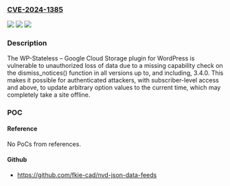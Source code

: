 ### [CVE-2024-1385](https://cve.mitre.org/cgi-bin/cvename.cgi?name=CVE-2024-1385)
![](https://img.shields.io/static/v1?label=Product&message=WP-Stateless%20%E2%80%93%20Google%20Cloud%20Storage&color=blue)
![](https://img.shields.io/static/v1?label=Version&message=*%3C%3D%203.4.0%20&color=brighgreen)
![](https://img.shields.io/static/v1?label=Vulnerability&message=CWE-862%20Missing%20Authorization&color=brighgreen)

### Description

The WP-Stateless – Google Cloud Storage plugin for WordPress is vulnerable to unauthorized loss of data due to a missing capability check on the dismiss_notices() function in all versions up to, and including, 3.4.0. This makes it possible for authenticated attackers, with subscriber-level access and above, to update arbitrary option values to the current time, which may completely take a site offline.

### POC

#### Reference
No PoCs from references.

#### Github
- https://github.com/fkie-cad/nvd-json-data-feeds

